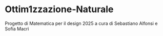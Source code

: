 # Ottim1zzazione-Naturale
Progetto di Matematica per il design 2025 a cura di Sebastiano Alfonsi e Sofia Macrì
